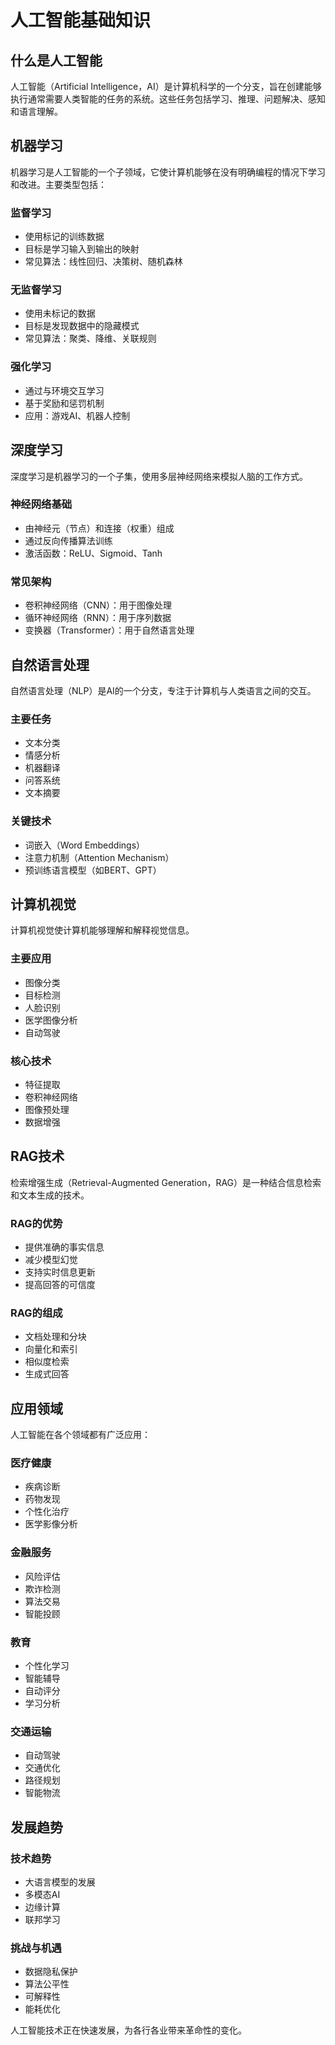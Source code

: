 # 人工智能基础知识

## 什么是人工智能

人工智能（Artificial Intelligence，AI）是计算机科学的一个分支，旨在创建能够执行通常需要人类智能的任务的系统。这些任务包括学习、推理、问题解决、感知和语言理解。

## 机器学习

机器学习是人工智能的一个子领域，它使计算机能够在没有明确编程的情况下学习和改进。主要类型包括：

### 监督学习
- 使用标记的训练数据
- 目标是学习输入到输出的映射
- 常见算法：线性回归、决策树、随机森林

### 无监督学习
- 使用未标记的数据
- 目标是发现数据中的隐藏模式
- 常见算法：聚类、降维、关联规则

### 强化学习
- 通过与环境交互学习
- 基于奖励和惩罚机制
- 应用：游戏AI、机器人控制

## 深度学习

深度学习是机器学习的一个子集，使用多层神经网络来模拟人脑的工作方式。

### 神经网络基础
- 由神经元（节点）和连接（权重）组成
- 通过反向传播算法训练
- 激活函数：ReLU、Sigmoid、Tanh

### 常见架构
- 卷积神经网络（CNN）：用于图像处理
- 循环神经网络（RNN）：用于序列数据
- 变换器（Transformer）：用于自然语言处理

## 自然语言处理

自然语言处理（NLP）是AI的一个分支，专注于计算机与人类语言之间的交互。

### 主要任务
- 文本分类
- 情感分析
- 机器翻译
- 问答系统
- 文本摘要

### 关键技术
- 词嵌入（Word Embeddings）
- 注意力机制（Attention Mechanism）
- 预训练语言模型（如BERT、GPT）

## 计算机视觉

计算机视觉使计算机能够理解和解释视觉信息。

### 主要应用
- 图像分类
- 目标检测
- 人脸识别
- 医学图像分析
- 自动驾驶

### 核心技术
- 特征提取
- 卷积神经网络
- 图像预处理
- 数据增强

## RAG技术

检索增强生成（Retrieval-Augmented Generation，RAG）是一种结合信息检索和文本生成的技术。

### RAG的优势
- 提供准确的事实信息
- 减少模型幻觉
- 支持实时信息更新
- 提高回答的可信度

### RAG的组成
- 文档处理和分块
- 向量化和索引
- 相似度检索
- 生成式回答

## 应用领域

人工智能在各个领域都有广泛应用：

### 医疗健康
- 疾病诊断
- 药物发现
- 个性化治疗
- 医学影像分析

### 金融服务
- 风险评估
- 欺诈检测
- 算法交易
- 智能投顾

### 教育
- 个性化学习
- 智能辅导
- 自动评分
- 学习分析

### 交通运输
- 自动驾驶
- 交通优化
- 路径规划
- 智能物流

## 发展趋势

### 技术趋势
- 大语言模型的发展
- 多模态AI
- 边缘计算
- 联邦学习

### 挑战与机遇
- 数据隐私保护
- 算法公平性
- 可解释性
- 能耗优化

人工智能技术正在快速发展，为各行各业带来革命性的变化。